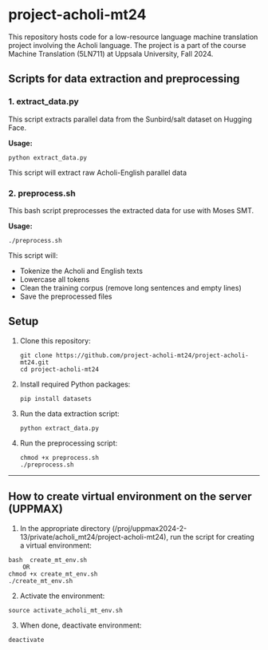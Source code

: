 # project-acholi-mt24
This repository hosts code for a low-resource language machine translation project involving the Acholi language. The project is a part of the course Machine Translation (5LN711) at Uppsala University, Fall 2024.

## Scripts for data extraction and preprocessing

### 1. extract_data.py

This script extracts parallel data from the Sunbird/salt dataset on Hugging Face.

**Usage:**
```
python extract_data.py
```

This script will extract raw Acholi-English parallel data

### 2. preprocess.sh

This bash script preprocesses the extracted data for use with Moses SMT.

**Usage:**
```
./preprocess.sh
```

This script will:
- Tokenize the Acholi and English texts
- Lowercase all tokens
- Clean the training corpus (remove long sentences and empty lines)
- Save the preprocessed files
## Setup

1. Clone this repository:
   ```
   git clone https://github.com/project-acholi-mt24/project-acholi-mt24.git
   cd project-acholi-mt24
   ```

2. Install required Python packages:
   ```
   pip install datasets
   ```

3. Run the data extraction script:
   ```
   python extract_data.py
   ```

4. Run the preprocessing script:
   ```
   chmod +x preprocess.sh
   ./preprocess.sh
   ```
______________________________________________________________________________________________
## How to create virtual environment on the server (UPPMAX)

1. In the appropriate directory (/proj/uppmax2024-2-13/private/acholi_mt24/project-acholi-mt24),
run the script for creating a virtual environment:
```
bash  create_mt_env.sh
	OR	
chmod +x create_mt_env.sh
./create_mt_env.sh
```

2. Activate the environment: 
```
source activate_acholi_mt_env.sh
```
3. When done, deactivate environment:
```
deactivate
```
